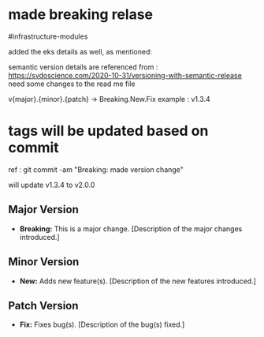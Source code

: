 # made breaking relase
#infrastructure-modules

added the eks details as well, as mentioned:

semantic version details are referenced from : https://svdoscience.com/2020-10-31/versioning-with-semantic-release
need some changes to the read me file


v{major}.{minor}.{patch} → Breaking.New.Fix
example : v1.3.4

# tags will be updated based on commit

ref : git commit -am "Breaking: made version change"

will update v1.3.4 to v2.0.0
## Major Version
- **Breaking:** This is a major change. [Description of the major changes introduced.]

## Minor Version
- **New:** Adds new feature(s). [Description of the new features introduced.]

## Patch Version
- **Fix:** Fixes bug(s). [Description of the bug(s) fixed.]


